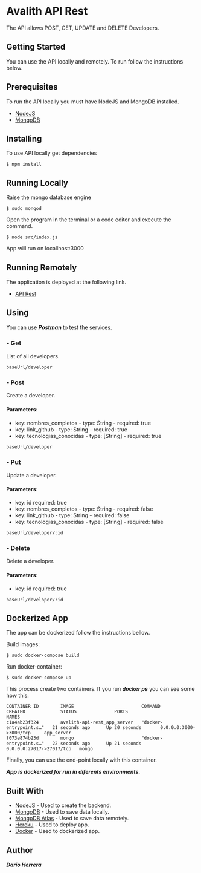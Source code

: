 # Avalith API Rest
The API allows POST, GET, UPDATE and DELETE Developers.
## Getting Started
You can use the API locally and remotely. To run follow the instructions below.

## Prerequisites
To run the API locally you must have NodeJS and MongoDB installed.
* [NodeJS]
* [MongoDB]

## Installing
To use API locally get dependencies
```
$ npm install
```
## Running Locally
Raise the mongo database engine
```
$ sudo mongod
```
Open the program in the terminal or a code editor and execute the command.
```
$ node src/index.js
```
App will run on locallhost:3000 
## Running Remotely
The application is deployed at the following link.
* [API Rest]

## Using
You can use ***Postman*** to test the services.

### - Get 
List of all developers.
```
baseUrl/developer
```
### - Post
Create a developer.
#### Parameters:
* key: nombres_completos - type: String  - required: true  
* key: link_github - type: String - required: true  
* key: tecnologias_conocidas - type: [String] - required: true  
```
baseUrl/developer
```
### - Put
Update a developer.
#### Parameters:
* key: id required: true
* key: nombres_completos - type: String  - required: false  
* key: link_github - type: String - required: false 
* key: tecnologias_conocidas - type: [String] - required: false 
```
baseUrl/developer/:id
```
### - Delete
Delete a developer.
#### Parameters:
* key: id required: true
```
baseUrl/developer/:id
```
## Dockerized App
The app can be dockerized follow the instructions bellow.

Build images:
```
$ sudo docker-compose build
```
Run docker-container:
```
$ sudo docker-compose up
```
This process create two containers.
If you run ***docker ps*** you can see some how this:
```
CONTAINER ID        IMAGE                         COMMAND                  CREATED             STATUS              PORTS                      NAMES
c1a4ab23f324        avalith-api-rest_app_server   "docker-entrypoint.s…"   21 seconds ago      Up 20 seconds       0.0.0.0:3000->3000/tcp     app_server
f073e874b23d        mongo                         "docker-entrypoint.s…"   22 seconds ago      Up 21 seconds       0.0.0.0:27017->27017/tcp   mongo
```
Finally, you can use the end-point locally with this container.

***App is dockerized for run in diferents environments.***

## Built With
* [NodeJS] - Used to create the backend.
* [MongoDB] - Used to save data locally. 
* [MongoDB Atlas] - Used to save data remotely. 
* [Heroku] - Used to deploy app.
* [Docker] - Used to dockerized app.

## Author
***Dario Herrera***

   [NodeJS]: <https://nodejs.org/es/>
   [MongoDB]: <https://www.mongodb.com/es>
   [API Rest]: <https://avalith-api-rest.herokuapp.com/developer>
   [MongoDB Atlas]: <https://www.mongodb.com/cloud/atlas>
   [Heroku]: <https://www.heroku.com/>
   [Docker]: <https://www.docker.com/>
